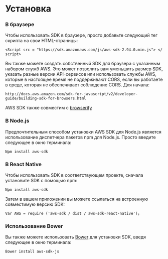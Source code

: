 # Установка
### В браузере
Чтобы использовать SDK в браузере, просто добавьте следующий тег скрипта на свои HTML-страницы:
```
<Script src = "https://sdk.amazonaws.com/js/aws-sdk-2.94.0.min.js"> </ script>
```
Вы также можете создать собственный SDK для браузера с указанным набором служб AWS. Это может позволить вам уменьшить размер SDK, указать разные версии API-сервисов или использовать службы AWS, которые в настоящее время не поддерживают CORS, если вы работаете в среде, которая не обеспечивает соблюдение CORS. Для начала:
```
http://docs.aws.amazon.com/sdk-for-javascript/v2/developer-guide/building-sdk-for-browsers.html
```
AWS SDK также совместим с  [browserify](http://browserify.org/)
### В Node.js

Предпочтительным способом установки AWS SDK для Node.js является использование диспетчера пакетов npm для Node.js. Просто введите следующее в окно терминала:
```
Npm install aws-sdk
```
### В React Native

Чтобы использовать SDK в соответствующем проекте, сначала установите SDK с помощью npm:
```
Npm install aws-sdk
```
Затем в вашем приложении вы можете ссылаться на встроенную совместимую версию SDK:
```
Var AWS = require ('aws-sdk / dist / aws-sdk-react-native');
```
### Использование Bower

Вы также можете использовать [Bower](https://bower.io/) для установки SDK, введя следующее в окно терминала:
```
Bower install aws-sdk-js
```